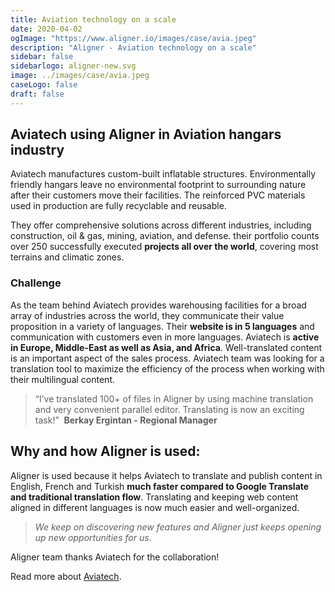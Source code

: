 ```yaml
---
title: Aviation technology on a scale 
date: 2020-04-02
ogImage: "https://www.aligner.io/images/case/avia.jpeg"
description: "Aligner - Aviation technology on a scale"
sidebar: false
sidebarlogo: aligner-new.svg
image: ../images/case/avia.jpeg
caseLogo: false
draft: false
---
```



## Aviatech using Aligner in Aviation hangars industry

Aviatech manufactures custom-built inflatable structures. Environmentally friendly hangars leave no environmental footprint to surrounding nature after their customers move their facilities. The reinforced PVC materials used in production are fully recyclable and reusable.



They offer comprehensive solutions across different industries, including construction, oil & gas, mining, aviation, and defense. their portfolio counts over 250 successfully executed **projects all over the world**, covering most terrains and climatic zones.



### Challenge

As the team behind Aviatech provides warehousing facilities for a broad array of industries across the world, they communicate their value proposition in a variety of languages. Their **website is in 5 languages** and communication with customers even in more languages. Aviatech is **active in Europe, Middle-East as well as Asia, and Africa**. Well-translated content is an important aspect of the sales process. Aviatech team was looking for a translation tool to maximize the efficiency of the process when working with their multilingual content. 



> “I’ve translated 100+ of files in Aligner by using machine translation and very convenient parallel editor. Translating is now an exciting task!”  **Berkay Ergintan - Regional Manager**



## Why and how Aligner is used:

Aligner is used because it helps Aviatech to translate and publish content in English, French and Turkish **much faster compared to Google Translate and traditional translation flow**. Translating and keeping web content aligned in different languages is now much easier and well-organized. 
> *We keep on discovering new features and Aligner just keeps opening up new opportunities for us*.  

Aligner team thanks Aviatech for the collaboration!

Read more about [Aviatech](http://aviatech.com/ "Aviatech").